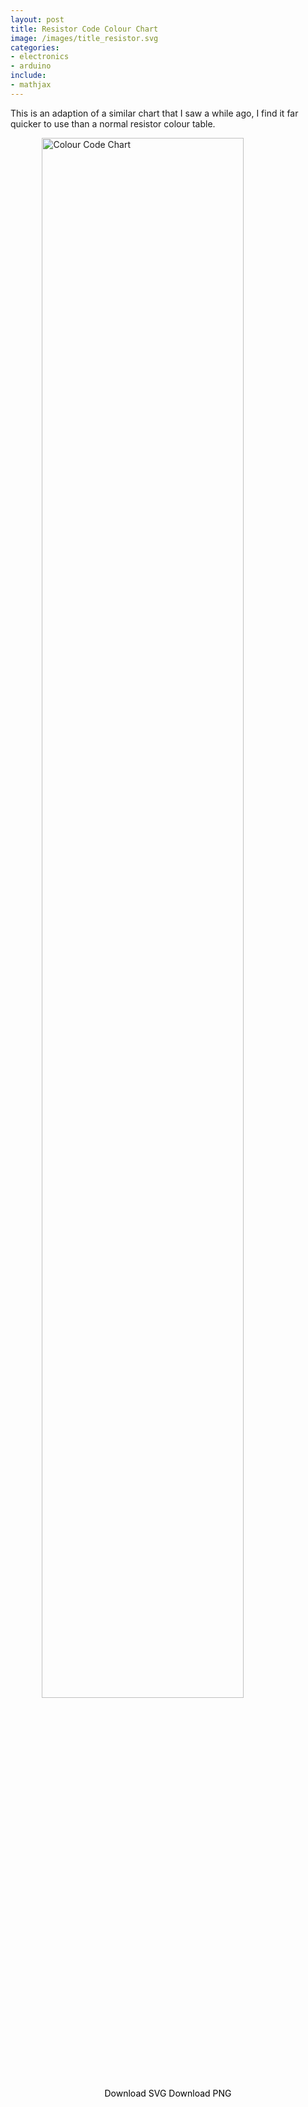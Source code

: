 ```yaml
---
layout: post
title: Resistor Code Colour Chart
image: /images/title_resistor.svg
categories:
- electronics
- arduino
include:
- mathjax
---
```


This is an adaption of a similar chart that I saw a while ago, I find it far quicker to use than a normal resistor colour table.

<img width="80%" style="display: block; margin-left: auto; margin-right: auto;"  title="Colour Code Chart" src="{{ site.baseurl }}/images/resistor-colour-chart.svg"/>

<style>
a.button {
    -webkit-appearance: button;
    -moz-appearance: button;
    appearance: button;

    text-decoration: none;
    color: initial;
}
</style>

<div style="text-align: center;">
	<a href="{{ site.baseurl }}/images/resistor-colour-chart.svg" class="button" download>Download SVG</a>
	<a href="{{ site.baseurl }}/images/resistor-colour-chart.png" class="button" download>Download PNG</a>
</div>
<br>
